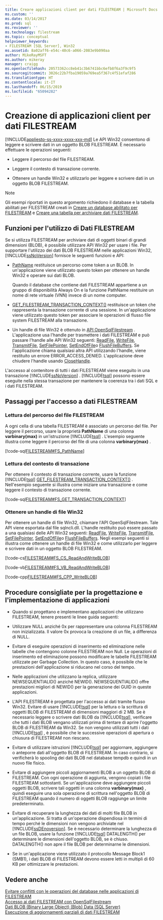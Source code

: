 ```yaml
---
title: Creare applicazioni client per dati FILESTREAM | Microsoft Docs
ms.custom: ''
ms.date: 03/14/2017
ms.prod: sql
ms.reviewer: ''
ms.technology: filestream
ms.topic: conceptual
helpviewer_keywords:
- FILESTREAM [SQL Server], Win32
ms.assetid: 8a02aff6-e54c-40c6-a066-2083e9b090aa
author: MikeRayMSFT
ms.author: mikeray
manager: craigg
ms.openlocfilehash: 20573362cc8eb41c3b6741bbc6efb8f6a3f9c9f5
ms.sourcegitcommit: 3026c22b7fba19059a769ea5f367c4f51efaf286
ms.translationtype: HT
ms.contentlocale: it-IT
ms.lasthandoff: 06/15/2019
ms.locfileid: "65094282"
---
```

# <a name="create-client-applications-for-filestream-data"></a>Creazione di applicazioni client per dati FILESTREAM
[!INCLUDE[appliesto-ss-xxxx-xxxx-xxx-md](../../includes/appliesto-ss-xxxx-xxxx-xxx-md.md)]
  Le API Win32 consentono di leggere e scrivere dati in un oggetto BLOB FILESTREAM. È necessario effettuare le operazioni seguenti:  
  
-   Leggere il percorso del file FILESTREAM.  
  
-   Leggere il contesto di transazione corrente.  
  
-   Ottenere un handle Win32 e utilizzarlo per leggere e scrivere dati in un oggetto BLOB FILESTREAM.  
  
> [!NOTE]  
>  Gli esempi riportati in questo argomento richiedono il database e la tabella abilitati per FILESTREAM creati in [Creare un database abilitato per FILESTREAM](../../relational-databases/blob/create-a-filestream-enabled-database.md) e [Creare una tabella per archiviare dati FILESTREAM](../../relational-databases/blob/create-a-table-for-storing-filestream-data.md).  
  
##  <a name="func"></a> Funzioni per l'utilizzo di Dati FILESTREAM  
 Se si utilizza FILESTREAM per archiviare dati di oggetti binari di grandi dimensioni (BLOB), è possibile utilizzare API Win32 per usare i file. Per supportare l'utilizzo dei dati BLOB FILESTREAM nelle applicazioni Win32, [!INCLUDE[ssNoVersion](../../includes/ssnoversion-md.md)] fornisce le seguenti funzioni e API:  
  
-   [PathName](../../relational-databases/system-functions/pathname-transact-sql.md) restituisce un percorso come token a un BLOB. In un'applicazione viene utilizzato questo token per ottenere un handle Win32 e operare sui dati BLOB.  
  
     Quando il database che contiene dati FILESTREAM appartiene a un gruppo di disponibilità Always On e la funzione PathName restituire un nome di rete virtuale (VNN) invece di un nome computer.  
  
-   [GET_FILESTREAM_TRANSACTION_CONTEXT()](../../t-sql/functions/get-filestream-transaction-context-transact-sql.md) restituisce un token che rappresenta la transazione corrente di una sessione. In un'applicazione viene utilizzato questo token per associare le operazioni di flusso file system FILESTREAM alla transazione.  
  
-   Un handle di file Win32 è ottenuto in [API OpenSqlFilestream](../../relational-databases/blob/access-filestream-data-with-opensqlfilestream.md) . L'applicazione usa l'handle per trasmettere i dati FILESTREAM e può passare l'handle alle API Win32 seguenti: [ReadFile](https://go.microsoft.com/fwlink/?LinkId=86422), [WriteFile](https://go.microsoft.com/fwlink/?LinkId=86423), [TransmitFile](https://go.microsoft.com/fwlink/?LinkId=86424), [SetFilePointer](https://go.microsoft.com/fwlink/?LinkId=86425), [SetEndOfFile](https://go.microsoft.com/fwlink/?LinkId=86426)o [FlushFileBuffers](https://go.microsoft.com/fwlink/?LinkId=86427). Se l'applicazione chiama qualsiasi altra API utilizzando l'handle, viene restituito un errore ERROR_ACCESS_DENIED. L'applicazione deve chiudere l'handle usando [CloseHandle](https://go.microsoft.com/fwlink/?LinkId=86428).  
  
 L'accesso al contenitore di tutti i dati FILESTREAM viene eseguito in una transazione [!INCLUDE[ssNoVersion](../../includes/ssnoversion-md.md)] . [!INCLUDE[tsql](../../includes/tsql-md.md)] possono essere eseguite nella stessa transazione per mantenere la coerenza tra i dati SQL e i dati FILESTREAM.  
  
##  <a name="steps"></a> Passaggi per l'accesso a dati FILESTREAM  
  
###  <a name="path"></a> Lettura del percorso del file FILESTREAM  
 A ogni cella di una tabella FILESTREAM è associato un percorso del file. Per leggere il percorso, usare la proprietà **PathName** di una colonna **varbinary(max)** in un'istruzione [!INCLUDE[tsql](../../includes/tsql-md.md)] . L'esempio seguente illustra come leggere il percorso del file di una colonna **varbinary(max)** .  
  
 [!code-sql[FILESTREAM#FS_PathName](../../relational-databases/blob/codesnippet/tsql/create-client-applicatio_1.sql)]  
  
###  <a name="trx"></a> Lettura del contesto di transazione  
 Per ottenere il contesto di transazione corrente, usare la funzione [!INCLUDE[tsql](../../includes/tsql-md.md)] [GET_FILESTREAM_TRANSACTION_CONTEXT()](../../t-sql/functions/get-filestream-transaction-context-transact-sql.md) . Nell'esempio seguente si illustra come iniziare una transazione e come leggere il contesto di transazione corrente.  
  
 [!code-sql[FILESTREAM#FS_GET_TRANSACTION_CONTEXT](../../relational-databases/blob/codesnippet/tsql/create-client-applicatio_2.sql)]  
  
###  <a name="handle"></a> Ottenere un handle di file Win32  
 Per ottenere un handle di file Win32, chiamare l'API OpenSqlFilestream. Tale API viene esportata dal file sqlncli.dll. L'handle restituito può essere passato a una qualsiasi delle API Win32 seguenti: [ReadFile](https://go.microsoft.com/fwlink/?LinkId=86422), [WriteFile](https://go.microsoft.com/fwlink/?LinkId=86423), [TransmitFile](https://go.microsoft.com/fwlink/?LinkId=86424), [SetFilePointer](https://go.microsoft.com/fwlink/?LinkId=86425), [SetEndOfFile](https://go.microsoft.com/fwlink/?LinkId=86426)o [FlushFileBuffers](https://go.microsoft.com/fwlink/?LinkId=86427). Negli esempi seguenti si illustra come ottenere un handle di file Win32 e come utilizzarlo per leggere e scrivere dati in un oggetto BLOB FILESTREAM.  
  
 [!code-cs[FILESTREAM#FS_CS_ReadAndWriteBLOB](../../relational-databases/blob/codesnippet/csharp/create-client-applicatio_3.cs)]  
  
 [!code-vb[FILESTREAM#FS_VB_ReadAndWriteBLOB](../../relational-databases/blob/codesnippet/visualbasic/create-client-applicatio_4.vb)]  
  
 [!code-cpp[FILESTREAM#FS_CPP_WriteBLOB](../../relational-databases/blob/codesnippet/cpp/create-client-applicatio_5.cpp)]  
  
##  <a name="best"></a> Procedure consigliate per la progettazione e l'implementazione di applicazioni  
  
-   Quando si progettano e implementano applicazioni che utilizzano FILESTREAM, tenere presenti le linee guida seguenti:  
  
-   Utilizzare NULL anziché 0x per rappresentare una colonna FILESTREAM non inizializzata. Il valore 0x provoca la creazione di un file, a differenza di NULL.  
  
-   Evitare di eseguire operazioni di inserimento ed eliminazione nelle tabelle che contengono colonne FILESTREAM non Null. Le operazioni di inserimento ed eliminazione possono modificare le tabelle FILESTREAM utilizzate per Garbage Collection. In questo caso, è possibile che le prestazioni dell'applicazione si riducano nel corso del tempo.  
  
-   Nelle applicazioni che utilizzano la replica, utilizzare NEWSEQUENTIALID() anziché NEWID(). NEWSEQUENTIALID() offre prestazioni migliori di NEWID() per la generazione dei GUID in queste applicazioni.  
  
-   L'API FILESTREAM è progettata per l'accesso ai dati tramite flusso Win32. Evitare di usare [!INCLUDE[tsql](../../includes/tsql-md.md)] per la lettura o la scrittura di oggetti BLOB di FILESTREAM di dimensioni maggiori di 2 MB. Se è necessario leggere o scrivere dati BLOB da [!INCLUDE[tsql](../../includes/tsql-md.md)], verificare che tutti i dati BLOB vengano utilizzati prima di tentare di aprire l'oggetto BLOB di FILESTREAM da Win32. Se non vengono utilizzati tutti i dati [!INCLUDE[tsql](../../includes/tsql-md.md)] , è possibile che le successive operazioni di apertura o chiusura di FILESTREAM non riescano.  
  
-   Evitare di utilizzare istruzioni [!INCLUDE[tsql](../../includes/tsql-md.md)] per aggiornare, aggiungere o anteporre dati all'oggetto BLOB di FILESTREAM. In caso contrario, si verificherà lo spooling dei dati BLOB nel database tempdb e quindi in un nuovo file fisico.  
  
-   Evitare di aggiungere piccoli aggiornamenti BLOB a un oggetto BLOB di FILESTREAM. Con ogni operazione di aggiunta, vengono copiati i file FILESTREAM sottostanti. Se un'applicazione deve aggiungere piccoli oggetti BLOB, scrivere tali oggetti in una colonna **varbinary(max)** , quindi eseguire una sola operazione di scrittura nell'oggetto BLOB di FILESTREAM quando il numero di oggetti BLOB raggiunge un limite predeterminato.  
  
-   Evitare di recuperare la lunghezza dei dati di molti file BLOB in un'applicazione. Si tratta di un'operazione dispendiosa in termini di tempo perché le dimensioni non vengono archiviate nel [!INCLUDE[ssDEnoversion](../../includes/ssdenoversion-md.md)]. Se è necessario determinare la lunghezza di un file BLOB, usare la funzione [!INCLUDE[tsql](../../includes/tsql-md.md)] DATALENGTH() per determinare le dimensioni dell'oggetto BLOB, se è chiuso. DATALENGTH() non apre il file BLOB per determinarne le dimensioni.  
  
-   Se in un'applicazione viene utilizzato il protocollo Message Block1 (SMB1), i dati BLOB di FILESTREAM devono essere letti in multipli di 60 KB per ottimizzare le prestazioni.  
  
## <a name="see-also"></a>Vedere anche  
 [Evitare conflitti con le operazioni del database nelle applicazioni di FILESTREAM](../../relational-databases/blob/avoid-conflicts-with-database-operations-in-filestream-applications.md)   
 [Accesso ai dati FILESTREAM con OpenSqlFilestream](../../relational-databases/blob/access-filestream-data-with-opensqlfilestream.md)   
 [Dati BLOB (Binary Large Object) &#40;Blob&#41; Data &#40;SQL Server&#41;](../../relational-databases/blob/binary-large-object-blob-data-sql-server.md)   
 [Esecuzione di aggiornamenti parziali di dati FILESTREAM](../../relational-databases/blob/make-partial-updates-to-filestream-data.md)  
  
  
